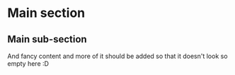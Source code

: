 # Main section

## Main sub-section

And fancy content and more of it should be added so that it doesn't look so empty here :D